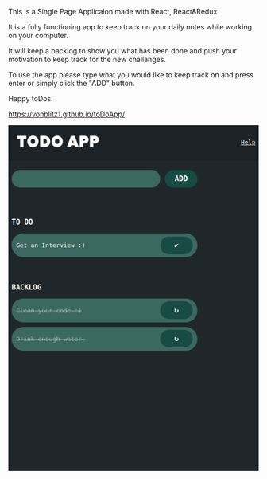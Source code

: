 This is a Single Page Applicaion made with React, React&Redux

It is a fully functioning app to keep track on your daily notes while working on your computer.

It will keep a backlog to show you what has been done and push your motivation to keep track for the new challanges.

To use the app please type what you would like to keep track on and press enter or simply click the "ADD" button.

Happy toDos.

https://vonblitz1.github.io/toDoApp/

![preview](/src/images/toDoApp.png)